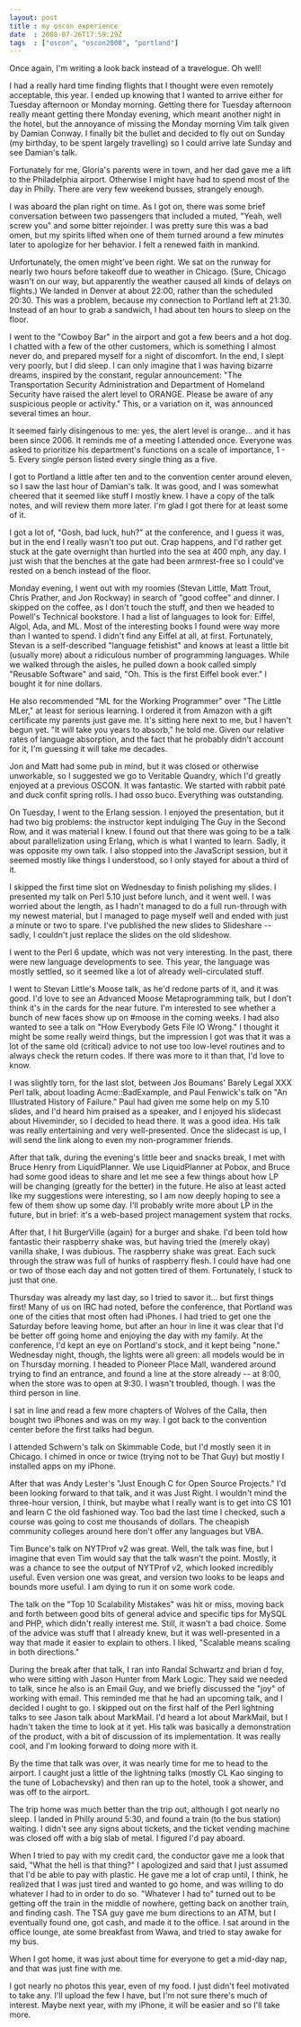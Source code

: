 ```yaml
---
layout: post
title : my oscon experience
date  : 2008-07-26T17:59:29Z
tags  : ["oscon", "oscon2008", "portland"]
---
```

Once again, I'm writing a look back instead of a travelogue.  Oh well!

I had a really hard time finding flights that I thought were even remotely acceptable, this year.  I ended up knowing that I wanted to arrive either for Tuesday afternoon or Monday morning.  Getting there for Tuesday afternoon really meant getting there Monday evening, which meant another night in the hotel, but the annoyance of missing the Monday morning Vim talk given by Damian Conway.  I finally bit the bullet and decided to fly out on Sunday (my birthday, to be spent largely travelling) so I could arrive late Sunday and see Damian's talk.

Fortunately for me, Gloria's parents were in town, and her dad gave me a lift to the Philadelphia airport.  Otherwise I might have had to spend most of the day in Philly.  There are very few weekend busses, strangely enough.

I was aboard the plan right on time.  As I got on, there was some brief conversation between two passengers that included a muted, "Yeah, well screw you" and some bitter rejoinder.  I was pretty sure this was a bad omen, but my spirits lifted when one of them turned around a few minutes later to apologize for her behavior.  I felt a renewed faith in mankind.

Unfortunately, the omen might've been right.  We sat on the runway for nearly two hours before takeoff due to weather in Chicago.  (Sure, Chicago wasn't on our way, but apparently the weather caused all kinds of delays on flights.)  We landed in Denver at about 22:00, rather than the scheduled 20:30.  This was a problem, because my connection to Portland left at 21:30.  Instead of an hour to grab a sandwich, I had about ten hours to sleep on the floor.

I went to the "Cowboy Bar" in the airport and got a few beers and a hot dog.  I chatted with a few of the other customers, which is something I almost never do, and prepared myself for a night of discomfort.  In the end, I slept very poorly, but I did sleep.  I can only imagine that I was having bizarre dreams, inspired by the constant, regular announcement:  "The Transportation Security Administration and Department of Homeland Security have raised the alert level to ORANGE.  Please be aware of any suspicious people or activity."  This, or a variation on it, was announced several times an hour.

It seemed fairly disingenous to me: yes, the alert level is orange... and it has been since 2006.  It reminds me of a meeting I attended once.  Everyone was asked to prioritize his department's functions on a scale of importance, 1 - 5. Every single person listed every single thing as a five.

I got to Portland a little after ten and to the convention center around eleven, so I saw the last hour of Damian's talk.  It was good, and I was somewhat cheered that it seemed like stuff I mostly knew.  I have a copy of the talk notes, and will review them more later.  I'm glad I got there for at least some of it.

I got a lot of, "Gosh, bad luck, huh?" at the conference, and I guess it was, but in the end I really wasn't too put out.  Crap happens, and I'd rather get stuck at the gate overnight than hurtled into the sea at 400 mph, any day.  I just wish that the benches at the gate had been armrest-free so I could've rested on a bench instead of the floor.

Monday evening, I went out with my roomies (Stevan Little, Matt Trout, Chris Prather, and Jon Rockway) in search of "good coffee" and dinner.  I skipped on the coffee, as I don't touch the stuff, and then we headed to Powell's Technical bookstore.  I had a list of languages to look for:  Eiffel, Algol, Ada, and ML.  Most of the interesting books I found were way more than I wanted to spend.  I didn't find any Eiffel at all, at first.  Fortunately, Stevan is a self-described "language fetishist" and knows at least a little bit (usually more) about a ridiculous number of programming languages.  While we walked through the aisles, he pulled down a book called simply "Reusable Software" and said, "Oh.  This is the first Eiffel book ever."  I bought it for nine dollars.

He also recommended "ML for the Working Programmer" over "The Little MLer," at least for serious learning.  I ordered it from Amazon with a gift certificate my parents just gave me.  It's sitting here next to me, but I haven't begun yet.  "It will take you years to absorb," he told me.  Given our relative rates of language absorption, and the fact that he probably didn't account for it, I'm guessing it will take me decades.

Jon and Matt had some pub in mind, but it was closed or otherwise unworkable, so I suggested we go to Veritable Quandry, which I'd greatly enjoyed at a previous OSCON.  It was fantastic.  We started with rabbit paté and duck confit spring rolls.  I had osso buco.  Everything was outstanding.

On Tuesday, I went to the Erlang session.  I enjoyed the presentation, but it had two big problems: the instructor kept indulging The Guy in the Second Row, and it was material I knew.  I found out that there was going to be a talk about parallelization using Erlang, which is what I wanted to learn.  Sadly, it was opposite my own talk.  I also stopped into the JavaScript session, but it seemed mostly like things I understood, so I only stayed for about a third of it.

I skipped the first time slot on Wednesday to finish polishing my slides.  I presented my talk on Perl 5.10 just before lunch, and it went well.  I was worried about the length, as I hadn't managed to do a full run-through with my newest material, but I managed to page myself well and ended with just a minute or two to spare.  I've published the new slides to Slideshare -- sadly, I couldn't just replace the slides on the old slideshow.

I went to the Perl 6 update, which was not very interesting.  In the past, there were new language developments to see.  This year, the language was mostly settled, so it seemed like a lot of already well-circulated stuff.

I went to Stevan Little's Moose talk, as he'd redone parts of it, and it was good.  I'd love to see an Advanced Moose Metaprogramming talk, but I don't think it's in the cards for the near future.  I'm interested to see whether a bunch of new faces show up on #moose in the coming weeks.  I had also wanted to see a talk on "How Everybody Gets File IO Wrong."  I thought it might be some really weird things, but the impression I got was that it was a lot of the same old (critical) advice to not use too low-level routines and to always check the return codes.  If there was more to it than that, I'd love to know.

I was slightly torn, for the last slot, between Jos Boumans' Barely Legal XXX Perl talk, about loading Acme::BadExample, and Paul Fenwick's talk on "An Illustrated History of Failure."  Paul had given me some help on my 5.10 slides, and I'd heard him praised as a speaker, and I enjoyed his slidecast about Hiveminder, so I decided to head there.  It was a good idea.  His talk was really entertaining and very well-presented.  Once the slidecast is up, I will send the link along to even my non-programmer friends.

After that talk, during the evening's little beer and snacks break, I met with Bruce Henry from LiquidPlanner.  We use LiquidPlanner at Pobox, and Bruce had some good ideas to share and let me see a few things about how LP will be changing (greatly for the better) in the future.  He also at least acted like my suggestions were interesting, so I am now deeply hoping to see a few of them show up some day.  I'll probably write more about LP in the future, but in brief: it's a web-based project management system that rocks.

After that, I hit BurgerVille (again) for a burger and shake.  I'd been told how fantastic their raspberry shake was, but having tried the (merely okay) vanilla shake, I was dubious.  The raspberry shake was great.  Each suck through the straw was full of hunks of raspberry flesh.  I could have had one or two of those each day and not gotten tired of them.  Fortunately, I stuck to just that one.

Thursday was already my last day, so I tried to savor it... but first things first!  Many of us on IRC had noted, before the conference, that Portland was one of the cities that most often had iPhones.  I had tried to get one the Saturday before leaving home, but after an hour in line it was clear that I'd be better off going home and enjoying the day with my family.  At the conference, I'd kept an eye on Portland's stock, and it kept being "none." Wednesday night, though, the lights were all green: all models would be in on Thursday morning.  I headed to Pioneer Place Mall, wandered around trying to find an entrance, and found a line at the store already -- at 8:00, when the store was to open at 9:30.  I wasn't troubled, though.  I was the third person in line.

I sat in line and read a few more chapters of Wolves of the Calla, then bought two iPhones and was on my way.  I got back to the convention center before the first talks had begun.

I attended Schwern's talk on Skimmable Code, but I'd mostly seen it in Chicago. I chimed in once or twice (trying not to be That Guy) but mostly I installed apps on my iPhone.

After that was Andy Lester's "Just Enough C for Open Source Projects."  I'd been looking forward to that talk, and it was Just Right.  I wouldn't mind the three-hour version, I think, but maybe what I really want is to get into CS 101 and learn C the old fashioned way.  Too bad the last time I checked, such a course was going to cost me thousands of dollars.  The cheapish community colleges around here don't offer any languages but VBA.

Tim Bunce's talk on NYTProf v2 was great.  Well, the talk was fine, but I imagine that even Tim would say that the talk wasn't the point.  Mostly, it was a chance to see the output of NYTProf v2, which looked incredibly useful.  Even version one was great, and version two looks to be leaps and bounds more useful.  I am dying to run it on some work code.

The talk on the "Top 10 Scalability Mistakes" was hit or miss, moving back and forth between good bits of general advice and specific tips for MySQL and PHP, which didn't really interest me.  Still, it wasn't a bad choice.  Some of the advice was stuff that I already knew, but it was well-presented in a way that made it easier to explain to others.  I liked, "Scalable means scaling in both directions."

During the break after that talk, I ran into Randal Schwartz and brian d foy, who were sitting with Jason Hunter from Mark Logic.  They said we needed to talk, since he also is an Email Guy, and we briefly discussed the "joy" of working with email.  This reminded me that he had an upcoming talk, and I decided I ought to go.  I skipped out on the first half of the Perl lightning talks to see Jason talk about MarkMail.  I'd heard a lot about MarkMail, but I hadn't taken the time to look at it yet.  His talk was basically a demonstration of the product, with a bit of discussion of its implementation. It was really cool, and I'm looking forward to doing more with it.  

By the time that talk was over, it was nearly time for me to head to the airport.  I caught just a little of the lightning talks (mostly CL Kao singing to the tune of Lobachevsky) and then ran up to the hotel, took a shower, and was off to the airport.

The trip home was much better than the trip out, although I got nearly no sleep.  I landed in Philly around 5:30, and found a train (to the bus station) waiting.  I didn't see any signs about tickets, and the ticket vending machine was closed off with a big slab of metal.  I figured I'd pay aboard.

When I tried to pay with my credit card, the conductor gave me a look that said, "What the hell is that thing?"  I apologized and said that I just assumed that I'd be able to pay with plastic.  He gave me a lot of crap until, I think, he realized that I was just tired and wanted to go home, and was willing to do whatever I had to in order to do so.  "Whatever I had to" turned out to be getting off the train in the middle of nowhere, getting back on another train, and finding cash.  The TSA guy gave me bum directions to an ATM, but I eventually found one, got cash, and made it to the office.  I sat around in the office lounge, ate some breakfast from Wawa, and tried to stay awake for my bus.

When I got home, it was just about time for everyone to get a mid-day nap, and that was just fine with me.

I got nearly no photos this year, even of my food.  I just didn't feel motivated to take any.  I'll upload the few I have, but I'm not sure there's much of interest.  Maybe next year, with my iPhone, it will be easier and so I'll take more. 
